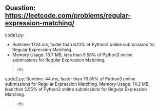 ## Question: https://leetcode.com/problems/regular-expression-matching/

code1.py:
* Runtime: 1724 ms, faster than 6.10% of Python3 online submissions for Regular Expression Matching.
* Memory Usage: 13.7 MB, less than 5.55% of Python3 online submissions for Regular Expression Matching.
> dfs

code2.py:
Runtime: 44 ms, faster than 76.85% of Python3 online submissions for Regular Expression Matching.
Memory Usage: 14.2 MB, less than 5.55% of Python3 online submissions for Regular Expression Matching.
> dfs